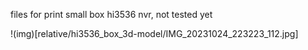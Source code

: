 files for print small box hi3536 nvr, not tested yet

!(img)[relative/hi3536_box_3d-model/IMG_20231024_223223_112.jpg]
